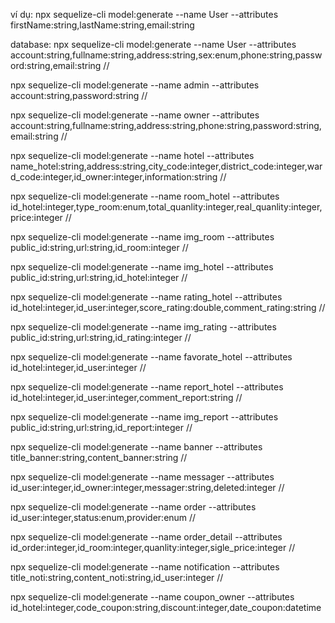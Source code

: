 ví dụ: npx sequelize-cli model:generate --name User --attributes firstName:string,lastName:string,email:string

database:
npx sequelize-cli model:generate --name User --attributes account:string,fullname:string,address:string,sex:enum,phone:string,password:string,email:string //

npx sequelize-cli model:generate --name admin --attributes account:string,password:string //

npx sequelize-cli model:generate --name owner --attributes account:string,fullname:string,address:string,phone:string,password:string,email:string //

npx sequelize-cli model:generate --name hotel --attributes name_hotel:string,address:string,city_code:integer,district_code:integer,ward_code:integer,id_owner:integer,information:string //

npx sequelize-cli model:generate --name room_hotel --attributes id_hotel:integer,type_room:enum,total_quanlity:integer,real_quanlity:integer,price:integer //

npx sequelize-cli model:generate --name img_room --attributes public_id:string,url:string,id_room:integer //

npx sequelize-cli model:generate --name img_hotel --attributes public_id:string,url:string,id_hotel:integer //

npx sequelize-cli model:generate --name rating_hotel --attributes id_hotel:integer,id_user:integer,score_rating:double,comment_rating:string //

npx sequelize-cli model:generate --name img_rating --attributes public_id:string,url:string,id_rating:integer //

npx sequelize-cli model:generate --name favorate_hotel --attributes id_hotel:integer,id_user:integer //

npx sequelize-cli model:generate --name report_hotel --attributes id_hotel:integer,id_user:integer,comment_report:string //

npx sequelize-cli model:generate --name img_report --attributes public_id:string,url:string,id_report:integer //

npx sequelize-cli model:generate --name banner --attributes title_banner:string,content_banner:string //

npx sequelize-cli model:generate --name messager --attributes id_user:integer,id_owner:integer,messager:string,deleted:integer //

npx sequelize-cli model:generate --name order --attributes id_user:integer,status:enum,provider:enum //

npx sequelize-cli model:generate --name order_detail --attributes id_order:integer,id_room:integer,quanlity:integer,sigle_price:integer //

npx sequelize-cli model:generate --name notification --attributes title_noti:string,content_noti:string,id_user:integer //

npx sequelize-cli model:generate --name coupon_owner --attributes id_hotel:integer,code_coupon:string,discount:integer,date_coupon:datetime